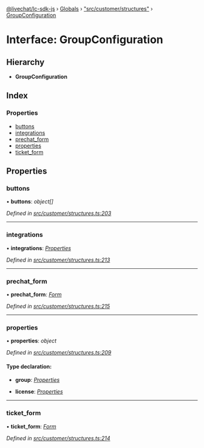 [@livechat/lc-sdk-js](../README.md) › [Globals](../globals.md) › ["src/customer/structures"](../modules/_src_customer_structures_.md) › [GroupConfiguration](_src_customer_structures_.groupconfiguration.md)

# Interface: GroupConfiguration

## Hierarchy

* **GroupConfiguration**

## Index

### Properties

* [buttons](_src_customer_structures_.groupconfiguration.md#buttons)
* [integrations](_src_customer_structures_.groupconfiguration.md#integrations)
* [prechat_form](_src_customer_structures_.groupconfiguration.md#prechat_form)
* [properties](_src_customer_structures_.groupconfiguration.md#properties)
* [ticket_form](_src_customer_structures_.groupconfiguration.md#ticket_form)

## Properties

###  buttons

• **buttons**: *object[]*

*Defined in [src/customer/structures.ts:203](https://github.com/livechat/lc-sdk-js/blob/de56f05/src/customer/structures.ts#L203)*

___

###  integrations

• **integrations**: *[Properties](_src_objects_index_.properties.md)*

*Defined in [src/customer/structures.ts:213](https://github.com/livechat/lc-sdk-js/blob/de56f05/src/customer/structures.ts#L213)*

___

###  prechat_form

• **prechat_form**: *[Form](_src_customer_structures_.form.md)*

*Defined in [src/customer/structures.ts:215](https://github.com/livechat/lc-sdk-js/blob/de56f05/src/customer/structures.ts#L215)*

___

###  properties

• **properties**: *object*

*Defined in [src/customer/structures.ts:209](https://github.com/livechat/lc-sdk-js/blob/de56f05/src/customer/structures.ts#L209)*

#### Type declaration:

* **group**: *[Properties](_src_objects_index_.properties.md)*

* **license**: *[Properties](_src_objects_index_.properties.md)*

___

###  ticket_form

• **ticket_form**: *[Form](_src_customer_structures_.form.md)*

*Defined in [src/customer/structures.ts:214](https://github.com/livechat/lc-sdk-js/blob/de56f05/src/customer/structures.ts#L214)*
